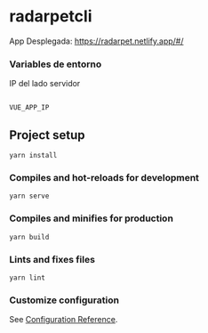 # radarpetcli

App Desplegada: https://radarpet.netlify.app/#/
### Variables de entorno
IP del lado servidor 
```

VUE_APP_IP
```

## Project setup
```
yarn install
```

### Compiles and hot-reloads for development
```
yarn serve
```

### Compiles and minifies for production
```
yarn build
```

### Lints and fixes files
```
yarn lint
```

### Customize configuration
See [Configuration Reference](https://cli.vuejs.org/config/).
